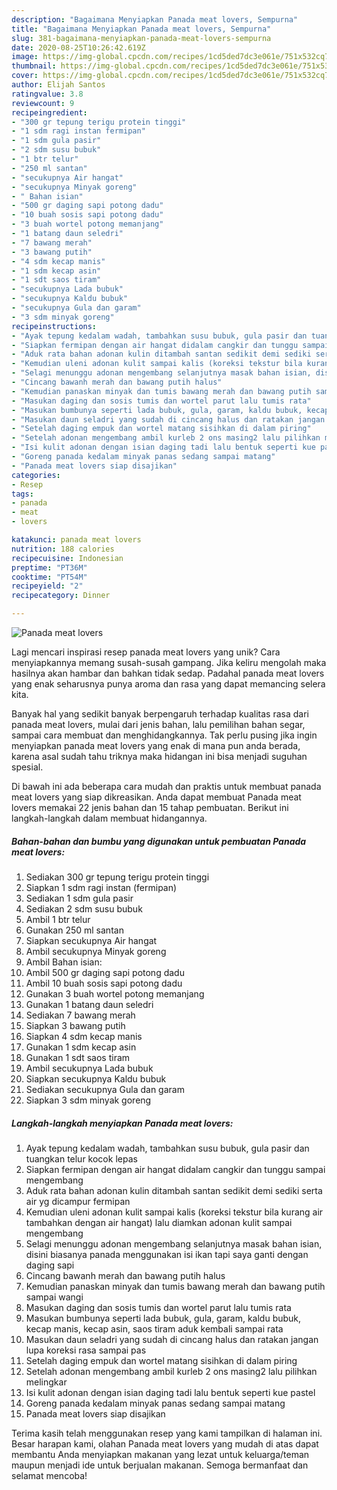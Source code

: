 ```yaml
---
description: "Bagaimana Menyiapkan Panada meat lovers, Sempurna"
title: "Bagaimana Menyiapkan Panada meat lovers, Sempurna"
slug: 381-bagaimana-menyiapkan-panada-meat-lovers-sempurna
date: 2020-08-25T10:26:42.619Z
image: https://img-global.cpcdn.com/recipes/1cd5ded7dc3e061e/751x532cq70/panada-meat-lovers-foto-resep-utama.jpg
thumbnail: https://img-global.cpcdn.com/recipes/1cd5ded7dc3e061e/751x532cq70/panada-meat-lovers-foto-resep-utama.jpg
cover: https://img-global.cpcdn.com/recipes/1cd5ded7dc3e061e/751x532cq70/panada-meat-lovers-foto-resep-utama.jpg
author: Elijah Santos
ratingvalue: 3.8
reviewcount: 9
recipeingredient:
- "300 gr tepung terigu protein tinggi"
- "1 sdm ragi instan fermipan"
- "1 sdm gula pasir"
- "2 sdm susu bubuk"
- "1 btr telur"
- "250 ml santan"
- "secukupnya Air hangat"
- "secukupnya Minyak goreng"
- " Bahan isian"
- "500 gr daging sapi potong dadu"
- "10 buah sosis sapi potong dadu"
- "3 buah wortel potong memanjang"
- "1 batang daun seledri"
- "7 bawang merah"
- "3 bawang putih"
- "4 sdm kecap manis"
- "1 sdm kecap asin"
- "1 sdt saos tiram"
- "secukupnya Lada bubuk"
- "secukupnya Kaldu bubuk"
- "secukupnya Gula dan garam"
- "3 sdm minyak goreng"
recipeinstructions:
- "Ayak tepung kedalam wadah, tambahkan susu bubuk, gula pasir dan tuangkan telur kocok lepas"
- "Siapkan fermipan dengan air hangat didalam cangkir dan tunggu sampai mengembang"
- "Aduk rata bahan adonan kulin ditambah santan sedikit demi sediki serta air yg dicampur fermipan"
- "Kemudian uleni adonan kulit sampai kalis (koreksi tekstur bila kurang air tambahkan dengan air hangat) lalu diamkan adonan kulit sampai mengembang"
- "Selagi menunggu adonan mengembang selanjutnya masak bahan isian, disini biasanya panada menggunakan isi ikan tapi saya ganti dengan daging sapi"
- "Cincang bawanh merah dan bawang putih halus"
- "Kemudian panaskan minyak dan tumis bawang merah dan bawang putih sampai wangi"
- "Masukan daging dan sosis tumis dan wortel parut lalu tumis rata"
- "Masukan bumbunya seperti lada bubuk, gula, garam, kaldu bubuk, kecap manis, kecap asin, saos tiram aduk kembali sampai rata"
- "Masukan daun seladri yang sudah di cincang halus dan ratakan jangan lupa koreksi rasa sampai pas"
- "Setelah daging empuk dan wortel matang sisihkan di dalam piring"
- "Setelah adonan mengembang ambil kurleb 2 ons masing2 lalu pilihkan melingkar"
- "Isi kulit adonan dengan isian daging tadi lalu bentuk seperti kue pastel"
- "Goreng panada kedalam minyak panas sedang sampai matang"
- "Panada meat lovers siap disajikan"
categories:
- Resep
tags:
- panada
- meat
- lovers

katakunci: panada meat lovers 
nutrition: 188 calories
recipecuisine: Indonesian
preptime: "PT36M"
cooktime: "PT54M"
recipeyield: "2"
recipecategory: Dinner

---
```



![Panada meat lovers](https://img-global.cpcdn.com/recipes/1cd5ded7dc3e061e/751x532cq70/panada-meat-lovers-foto-resep-utama.jpg)

Lagi mencari inspirasi resep panada meat lovers yang unik? Cara menyiapkannya memang susah-susah gampang. Jika keliru mengolah maka hasilnya akan hambar dan bahkan tidak sedap. Padahal panada meat lovers yang enak seharusnya punya aroma dan rasa yang dapat memancing selera kita.

Banyak hal yang sedikit banyak berpengaruh terhadap kualitas rasa dari panada meat lovers, mulai dari jenis bahan, lalu pemilihan bahan segar, sampai cara membuat dan menghidangkannya. Tak perlu pusing jika ingin menyiapkan panada meat lovers yang enak di mana pun anda berada, karena asal sudah tahu triknya maka hidangan ini bisa menjadi suguhan spesial.




Di bawah ini ada beberapa cara mudah dan praktis untuk membuat panada meat lovers yang siap dikreasikan. Anda dapat membuat Panada meat lovers memakai 22 jenis bahan dan 15 tahap pembuatan. Berikut ini langkah-langkah dalam membuat hidangannya.

<!--inarticleads1-->

##### Bahan-bahan dan bumbu yang digunakan untuk pembuatan Panada meat lovers:

1. Sediakan 300 gr tepung terigu protein tinggi
1. Siapkan 1 sdm ragi instan (fermipan)
1. Sediakan 1 sdm gula pasir
1. Sediakan 2 sdm susu bubuk
1. Ambil 1 btr telur
1. Gunakan 250 ml santan
1. Siapkan secukupnya Air hangat
1. Ambil secukupnya Minyak goreng
1. Ambil  Bahan isian:
1. Ambil 500 gr daging sapi potong dadu
1. Ambil 10 buah sosis sapi potong dadu
1. Gunakan 3 buah wortel potong memanjang
1. Gunakan 1 batang daun seledri
1. Sediakan 7 bawang merah
1. Siapkan 3 bawang putih
1. Siapkan 4 sdm kecap manis
1. Gunakan 1 sdm kecap asin
1. Gunakan 1 sdt saos tiram
1. Ambil secukupnya Lada bubuk
1. Siapkan secukupnya Kaldu bubuk
1. Sediakan secukupnya Gula dan garam
1. Siapkan 3 sdm minyak goreng




<!--inarticleads2-->

##### Langkah-langkah menyiapkan Panada meat lovers:

1. Ayak tepung kedalam wadah, tambahkan susu bubuk, gula pasir dan tuangkan telur kocok lepas
1. Siapkan fermipan dengan air hangat didalam cangkir dan tunggu sampai mengembang
1. Aduk rata bahan adonan kulin ditambah santan sedikit demi sediki serta air yg dicampur fermipan
1. Kemudian uleni adonan kulit sampai kalis (koreksi tekstur bila kurang air tambahkan dengan air hangat) lalu diamkan adonan kulit sampai mengembang
1. Selagi menunggu adonan mengembang selanjutnya masak bahan isian, disini biasanya panada menggunakan isi ikan tapi saya ganti dengan daging sapi
1. Cincang bawanh merah dan bawang putih halus
1. Kemudian panaskan minyak dan tumis bawang merah dan bawang putih sampai wangi
1. Masukan daging dan sosis tumis dan wortel parut lalu tumis rata
1. Masukan bumbunya seperti lada bubuk, gula, garam, kaldu bubuk, kecap manis, kecap asin, saos tiram aduk kembali sampai rata
1. Masukan daun seladri yang sudah di cincang halus dan ratakan jangan lupa koreksi rasa sampai pas
1. Setelah daging empuk dan wortel matang sisihkan di dalam piring
1. Setelah adonan mengembang ambil kurleb 2 ons masing2 lalu pilihkan melingkar
1. Isi kulit adonan dengan isian daging tadi lalu bentuk seperti kue pastel
1. Goreng panada kedalam minyak panas sedang sampai matang
1. Panada meat lovers siap disajikan




Terima kasih telah menggunakan resep yang kami tampilkan di halaman ini. Besar harapan kami, olahan Panada meat lovers yang mudah di atas dapat membantu Anda menyiapkan makanan yang lezat untuk keluarga/teman maupun menjadi ide untuk berjualan makanan. Semoga bermanfaat dan selamat mencoba!
